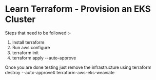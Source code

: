 # Learn Terraform - Provision an EKS Cluster



Steps that need to be followed :-
1. Install terraform 
2. Run aws configure
3. terraform init
4. terraform apply --auto-approve


Once you are done testing just remove the infrastructure using
terraform destroy --auto-approve# terraform-aws-eks-weaviate

